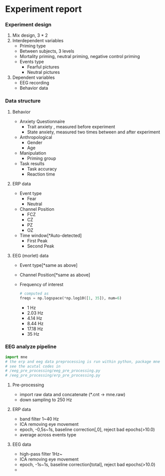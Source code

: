 # Experiment report

### Experiment design

1. Mix design, 3 * 2
2. Interdependent variables
   -  Priming type
     - Between subjects, 3 levels
     - Mortality priming, neutral priming, negative control priming
   - Events type
     - Fearful pictures
     - Neutral pictures
3. Dependent variables
   - EEG recording
   - Behavior data	

### Data structure 

1. Behavior

   - Anxiety Questionnaire
     - Trait anxiety , measured before experiment
     - State anxiety, measured two times between and after experiment
   - Anthropological
     - Gender
     - Age
   - Manipulation
     - Priming group
   - Task results
     - Task accuracy
     - Reaction time 

2. ERP data

   - Event type
     - Fear
     - Neutral
   - Channel Position
     - FCZ
     - CZ
     - PZ
     - OZ
   - Time window[*Auto-detected]
     - First Peak
     - Second Peak

3. EEG (morlet) data

   - Event type[*same as above]

   - Channel Position[*same as above]

   - Frequency of interest

     ```python
     # computed as
     freqs = np.logspace(*np.log10([1, 35]), num=6)
     ```

     - 1 Hz
     - 2.03 Hz
     - 4.14 Hz
     - 8.44 Hz
     - 17.18 Hz
     - 35 Hz

### EEG analyze pipeline

```python
import mne
# the erp and eeg data preprocessing is run within python, package mne
# see the acutal codes in 
# /eeg_pre_processing/eeg_pre_processing.py
# /eeg_pre_processing/erp_pre_processing.py
```

1. Pre-processing

   - import raw data and concatenate (*.cnt -> mne.raw)
   - down sampling to 250 Hz 

2. ERP data

   - band filter 1~40 Hz
   - ICA removing eye movement
   - epoch, -0,5s~1s, baseline correction[,0], reject bad epochs(>10.0)
   - average across events type  

3. EEG data

   - high-pass filter 1Hz~
   - ICA removing eye movement
   - epoch, -1s~1s, baseline correction[total], reject bad epochs(>10.0)
   -  


